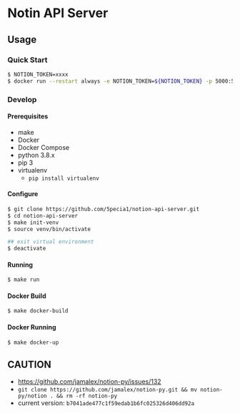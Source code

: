 # Notin API Server

## Usage

### Quick Start

```sh
$ NOTION_TOKEN=xxxx
$ docker run --restart always -e NOTION_TOKEN=${NOTION_TOKEN} -p 5000:5000 --name notion 5pecia1/notion-api-server:latest
```

### Develop

#### Prerequisites

* make
* Docker
* Docker Compose
* python 3.8.x
* pip 3
* virtualenv
    * `pip install virtualenv`

#### Configure

```sh
$ git clone https://github.com/5pecia1/notion-api-server.git
$ cd notion-api-server
$ make init-venv
$ source venv/bin/activate

## exit virtual environment
$ deactivate
```

#### Running

```sh
$ make run
```

#### Docker Build

```sh
$ make docker-build
```

#### Docker Running

```sh
$ make docker-up
```

## CAUTION

* https://github.com/jamalex/notion-py/issues/132  
* `git clone https://github.com/jamalex/notion-py.git && mv notion-py/notion . && rm -rf notion-py`
* current version: `b7041ade477c1f59edab1b6fc025326d406dd92a`
